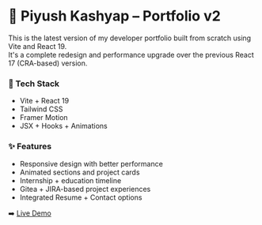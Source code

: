# 🚀 Piyush Kashyap – Portfolio v2

This is the latest version of my developer portfolio built from scratch using Vite and React 19.  
It's a complete redesign and performance upgrade over the previous React 17 (CRA-based) version.

### 🔧 Tech Stack
- Vite + React 19
- Tailwind CSS
- Framer Motion
- JSX + Hooks + Animations

### ✨ Features
- Responsive design with better performance
- Animated sections and project cards
- Internship + education timeline
- Gitea + JIRA-based project experiences
- Integrated Resume + Contact options

➡️ [Live Demo]()
